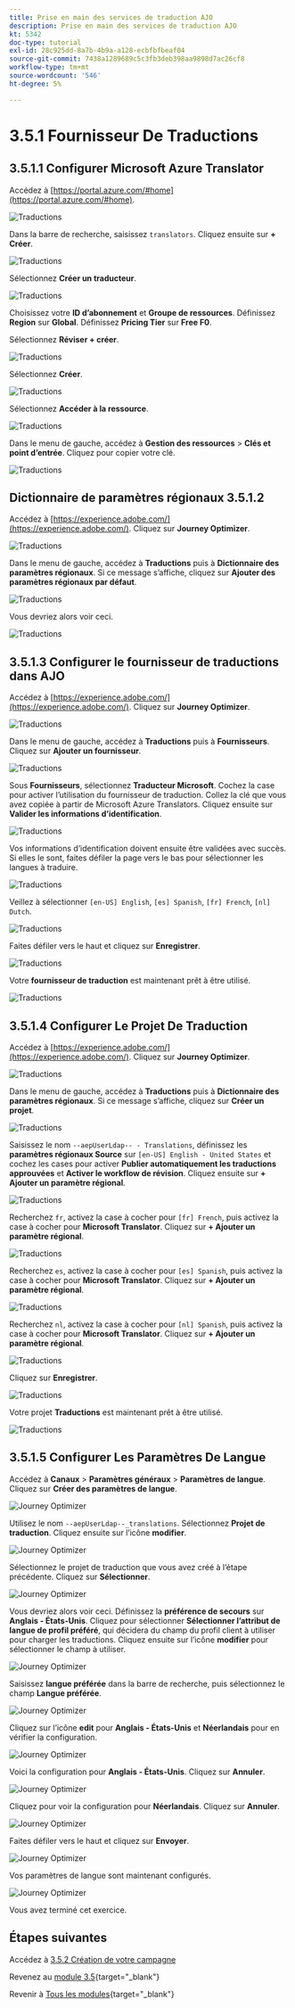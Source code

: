 ```yaml
---
title: Prise en main des services de traduction AJO
description: Prise en main des services de traduction AJO
kt: 5342
doc-type: tutorial
exl-id: 28c925dd-8a7b-4b9a-a128-ecbfbfbeaf04
source-git-commit: 7438a1289689c5c3fb3deb398aa9898d7ac26cf8
workflow-type: tm+mt
source-wordcount: '546'
ht-degree: 5%

---
```


# 3.5.1 Fournisseur De Traductions

## 3.5.1.1 Configurer Microsoft Azure Translator

Accédez à [https://portal.azure.com/#home](https://portal.azure.com/#home).

![ Traductions ](./images/transl1.png)

Dans la barre de recherche, saisissez `translators`. Cliquez ensuite sur **+ Créer**.

![ Traductions ](./images/transl2.png)

Sélectionnez **Créer un traducteur**.

![ Traductions ](./images/transl3.png)

Choisissez votre **ID d’abonnement** et **Groupe de ressources**.
Définissez **Region** sur **Global**.
Définissez **Pricing Tier** sur **Free F0**.

Sélectionnez **Réviser + créer**.

![ Traductions ](./images/transl4.png)

Sélectionnez **Créer**.

![ Traductions ](./images/transl5.png)

Sélectionnez **Accéder à la ressource**.

![ Traductions ](./images/transl6.png)

Dans le menu de gauche, accédez à **Gestion des ressources** > **Clés et point d’entrée**. Cliquez pour copier votre clé.

![ Traductions ](./images/transl7.png)

## Dictionnaire de paramètres régionaux 3.5.1.2

Accédez à [https://experience.adobe.com/](https://experience.adobe.com/). Cliquez sur **Journey Optimizer**.

![ Traductions ](./images/ajolp1.png)

Dans le menu de gauche, accédez à **Traductions** puis à **Dictionnaire des paramètres régionaux**. Si ce message s’affiche, cliquez sur **Ajouter des paramètres régionaux par défaut**.

![ Traductions ](./images/locale1.png)

Vous devriez alors voir ceci.

![ Traductions ](./images/locale2.png)

## 3.5.1.3 Configurer le fournisseur de traductions dans AJO

Accédez à [https://experience.adobe.com/](https://experience.adobe.com/). Cliquez sur **Journey Optimizer**.

![ Traductions ](./images/ajolp1.png)

Dans le menu de gauche, accédez à **Traductions** puis à **Fournisseurs**. Cliquez sur **Ajouter un fournisseur**.

![ Traductions ](./images/transl8.png)

Sous **Fournisseurs**, sélectionnez **Traducteur Microsoft**. Cochez la case pour activer l’utilisation du fournisseur de traduction. Collez la clé que vous avez copiée à partir de Microsoft Azure Translators. Cliquez ensuite sur **Valider les informations d’identification**.

![ Traductions ](./images/transl9.png)

Vos informations d’identification doivent ensuite être validées avec succès. Si elles le sont, faites défiler la page vers le bas pour sélectionner les langues à traduire.

![ Traductions ](./images/transl10.png)

Veillez à sélectionner `[en-US] English`, `[es] Spanish`, `[fr] French`, `[nl] Dutch`.

![ Traductions ](./images/transl11.png)

Faites défiler vers le haut et cliquez sur **Enregistrer**.

![ Traductions ](./images/transl12.png)

Votre **fournisseur de traduction** est maintenant prêt à être utilisé.

![ Traductions ](./images/transl13.png)

## 3.5.1.4 Configurer Le Projet De Traduction

Accédez à [https://experience.adobe.com/](https://experience.adobe.com/). Cliquez sur **Journey Optimizer**.

![ Traductions ](./images/ajolp1.png)

Dans le menu de gauche, accédez à **Traductions** puis à **Dictionnaire des paramètres régionaux**. Si ce message s’affiche, cliquez sur **Créer un projet**.

![ Traductions ](./images/ajoprovider1.png)

Saisissez le nom `--aepUserLdap-- - Translations`, définissez les **paramètres régionaux Source** sur `[en-US] English - United States` et cochez les cases pour activer **Publier automatiquement les traductions approuvées** et **Activer le workflow de révision**. Cliquez ensuite sur **+ Ajouter un paramètre régional**.

![ Traductions ](./images/ajoprovider1a.png)

Recherchez `fr`, activez la case à cocher pour `[fr] French`, puis activez la case à cocher pour **Microsoft Translator**. Cliquez sur **+ Ajouter un paramètre régional**.

![ Traductions ](./images/ajoprovider2.png)

Recherchez `es`, activez la case à cocher pour `[es] Spanish`, puis activez la case à cocher pour **Microsoft Translator**. Cliquez sur **+ Ajouter un paramètre régional**.

![ Traductions ](./images/ajoprovider3.png)

Recherchez `nl`, activez la case à cocher pour `[nl] Spanish`, puis activez la case à cocher pour **Microsoft Translator**. Cliquez sur **+ Ajouter un paramètre régional**.

![ Traductions ](./images/ajoprovider6.png)

Cliquez sur **Enregistrer**.

![ Traductions ](./images/ajoprovider8.png)

Votre projet **Traductions** est maintenant prêt à être utilisé.

![ Traductions ](./images/ajoprovider9.png)

## 3.5.1.5 Configurer Les Paramètres De Langue

Accédez à **Canaux** > **Paramètres généraux** > **Paramètres de langue**. Cliquez sur **Créer des paramètres de langue**.

![Journey Optimizer](./images/camploc6.png)

Utilisez le nom `--aepUserLdap--_translations`. Sélectionnez **Projet de traduction**. Cliquez ensuite sur l’icône **modifier**.

![Journey Optimizer](./images/camploc7.png)

Sélectionnez le projet de traduction que vous avez créé à l’étape précédente. Cliquez sur **Sélectionner**.

![Journey Optimizer](./images/camploc8.png)

Vous devriez alors voir ceci. Définissez la **préférence de secours** sur **Anglais - États-Unis**. Cliquez pour sélectionner **Sélectionner l’attribut de langue de profil préféré**, qui décidera du champ du profil client à utiliser pour charger les traductions. Cliquez ensuite sur l’icône **modifier** pour sélectionner le champ à utiliser.

![Journey Optimizer](./images/camploc9.png)

Saisissez **langue préférée** dans la barre de recherche, puis sélectionnez le champ **Langue préférée**.

![Journey Optimizer](./images/camploc10.png)

Cliquez sur l’icône **edit** pour **Anglais - États-Unis** et **Néerlandais** pour en vérifier la configuration.

![Journey Optimizer](./images/camploc11.png)

Voici la configuration pour **Anglais - États-Unis**. Cliquez sur **Annuler**.

![Journey Optimizer](./images/camploc12.png)

Cliquez pour voir la configuration pour **Néerlandais**. Cliquez sur **Annuler**.

![Journey Optimizer](./images/camploc13.png)

Faites défiler vers le haut et cliquez sur **Envoyer**.

![Journey Optimizer](./images/camploc14.png)

Vos paramètres de langue sont maintenant configurés.

![Journey Optimizer](./images/camploc15.png)

Vous avez terminé cet exercice.

## Étapes suivantes

Accédez à [3.5.2 Création de votre campagne](./ex2.md)

Revenez au [module 3.5](./ajotranslationsvcs.md){target="_blank"}

Revenir à [Tous les modules](./../../../overview.md){target="_blank"}

